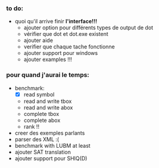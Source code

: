 
### to do:
 - quoi qu'il arrive finir **l'interface!!!** 
    - ajouter option pour différents types de output de dot
    - vérifier que dot et dot.exe existent
    - ajouter aide
    - verifier que chaque tache fonctionne
    - ajouter support pour windows
    - ajouter examples !!!
   
### pour quand j'aurai le temps:
 - benchmark:
    - [x] read symbol 
    - read and write tbox
    - read and write abox
    - complete tbox
    - complete abox
    - rank !!
- creer des exemples parlants
- parser des XML :(
- benchmark with LUBM at least
- ajouter SAT translation
- ajouter support pour SHIQ(D)